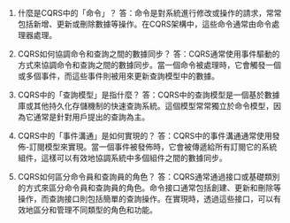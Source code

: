 

1. 什麼是CQRS中的「命令」？
答：命令是對系統進行修改或操作的請求，常常包括新增、更新或刪除數據等操作。在CQRS架構中，這些命令通常由命令處理器處理。

2. CQRS如何協調命令和查詢之間的數據同步？
答：CQRS通常使用事件驅動的方式來協調命令和查詢之間的數據同步。當一個命令被處理時，它會觸發一個或多個事件，而這些事件則被用來更新查詢模型中的數據。

3. CQRS中的「查詢模型」是指什麼？
答：CQRS中的查詢模型是一個基於數據庫或其他持久化存儲機制的快速查詢系統。這個模型常常獨立於命令模型，因為它通常是針對用戶提出的查詢為主。

4. CQRS中的「事件溝通」是如何實現的？
答：CQRS中的事件溝通通常使用發佈-訂閱模型來實現。當一個事件被發佈時，它會被傳遞給所有訂閱它的系統組件，這樣可以有效地協調系統中多個組件之間的數據同步。

5. CQRS如何區分命令員和查詢員的角色？
答：CQRS通常通過接口或基礎類別的方式來區分命令員和查詢員的角色。命令接口通常包括創建、更新和刪除等操作，而查詢接口則包括簡單的查詢操作。在實現時，透過這些接口，可以有效地區分和管理不同類型的角色和功能。